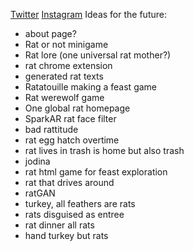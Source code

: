 [Twitter](https://twitter.com/alg0rat)
[Instagram](https://www.instagram.com/alg0rat/)
Ideas for the future:
- about page?
- Rat or not minigame
- Rat lore (one universal rat mother?)
- rat chrome extension
- generated rat texts
- Ratatouille making a feast game
- Rat werewolf game
- One global rat homepage
- SparkAR rat face filter
- bad rattitude
- rat egg hatch overtime
- rat lives in trash is home but also trash
- jodina
- rat html game for feast exploration
- rat that drives around
- ratGAN
- turkey, all feathers are rats
- rats disguised as entree
- rat dinner all rats
- hand turkey but rats
